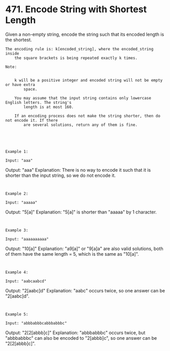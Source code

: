 # 471. Encode String with Shortest Length

Given a non-empty string, encode the string such that its encoded length is the
        shortest.

    The encoding rule is: k[encoded_string], where the encoded_string inside
        the square brackets is being repeated exactly k times.

    Note:

    
        k will be a positive integer and encoded string will not be empty or have extra
            space.
        
        You may assume that the input string contains only lowercase English letters. The string's
            length is at most 160.
        
        If an encoding process does not make the string shorter, then do not encode it. If there
            are several solutions, return any of them is fine.
        
    

     

    Example 1:

    Input: "aaa"
Output: "aaa"
Explanation: There is no way to encode it such that it is shorter than the input string, so we do not encode it.

     

    Example 2:

    Input: "aaaaa"
Output: "5[a]"
Explanation: "5[a]" is shorter than "aaaaa" by 1 character.

     

    Example 3:

    Input: "aaaaaaaaaa"
Output: "10[a]"
Explanation: "a9[a]" or "9[a]a" are also valid solutions, both of them have the same length = 5, which is the same as "10[a]".

     

    Example 4:

    Input: "aabcaabcd"
Output: "2[aabc]d"
Explanation: "aabc" occurs twice, so one answer can be "2[aabc]d".

     

    Example 5:

    Input: "abbbabbbcabbbabbbc"
Output: "2[2[abbb]c]"
Explanation: "abbbabbbc" occurs twice, but "abbbabbbc" can also be encoded to "2[abbb]c", so one answer can be "2[2[abbb]c]".